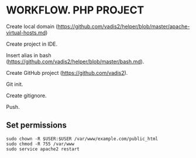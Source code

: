 # WORKFLOW. PHP PROJECT
Create local domain (https://github.com/vadis2/helper/blob/master/apache-virtual-hosts.md)

Create project in IDE.

Insert alias in bash (https://github.com/vadis2/helper/blob/master/bash.md).
 
Create GitHub project (https://github.com/vadis2).

Git init.

Create gitignore.

Push.

## Set permissions
```
sudo chown -R $USER:$USER /var/www/example.com/public_html
sudo chmod -R 755 /var/www
sudo service apache2 restart
```